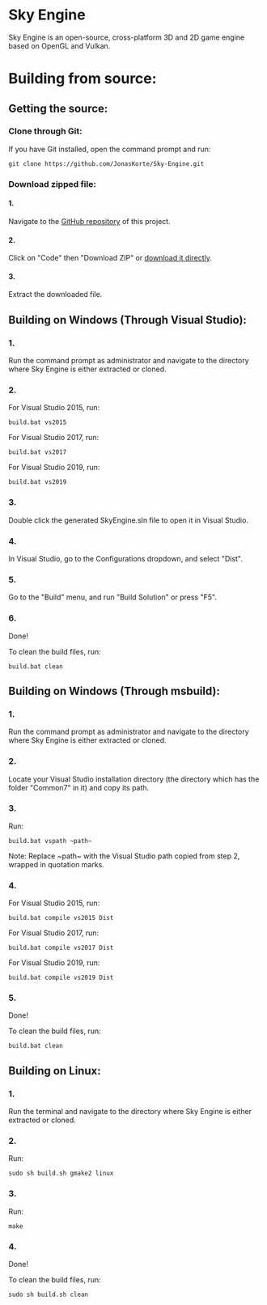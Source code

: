# Sky Engine
Sky Engine is an open-source, cross-platform 3D and 2D game engine based on OpenGL and Vulkan.

# Building from source:

## Getting the source:
### Clone through Git:
If you have Git installed, open the command prompt and run:
```
git clone https://github.com/JonasKorte/Sky-Engine.git
```

### Download zipped file:
#### 1.
Navigate to the [GitHub repository](https://github.com/JonasKorte/Sky-Engine) of this project.

#### 2.
Click on "Code" then "Download ZIP" or [download it directly](https://github.com/JonasKorte/Sky-Engine/archive/refs/heads/master.zip).

#### 3.
Extract the downloaded file.

## Building on Windows (Through Visual Studio):

### 1.
Run the command prompt as administrator and navigate to the directory where Sky Engine is either extracted or cloned.

### 2.
For Visual Studio 2015, run:
```
build.bat vs2015
```

For Visual Studio 2017, run:
```
build.bat vs2017
```

For Visual Studio 2019, run:
```
build.bat vs2019
```

### 3.
Double click the generated SkyEngine.sln file to open it in Visual Studio.

### 4.
In Visual Studio, go to the Configurations dropdown, and select "Dist".

### 5.
Go to the "Build" menu, and run "Build Solution" or press "F5".

### 6.
Done!

To clean the build files, run:
```
build.bat clean
```

## Building on Windows (Through msbuild):

### 1.
Run the command prompt as administrator and navigate to the directory where Sky Engine is either extracted or cloned.

### 2.
Locate your Visual Studio installation directory (the directory which has the folder "Common7" in it) and copy its path.

### 3.
Run:

```
build.bat vspath ~path~
```

Note: Replace \~path\~ with the Visual Studio path copied from step 2, wrapped in quotation marks.

### 4.
For Visual Studio 2015, run:
```
build.bat compile vs2015 Dist
```

For Visual Studio 2017, run:
```
build.bat compile vs2017 Dist
```

For Visual Studio 2019, run:
```
build.bat compile vs2019 Dist
```

### 5.
Done!

To clean the build files, run:
```
build.bat clean
```

## Building on Linux:

### 1.
Run the terminal and navigate to the directory where Sky Engine is either extracted or cloned.

### 2.
Run:
```
sudo sh build.sh gmake2 linux
```

### 3.
Run:
```
make
```
### 4.
Done!

To clean the build files, run:
```
sudo sh build.sh clean
```